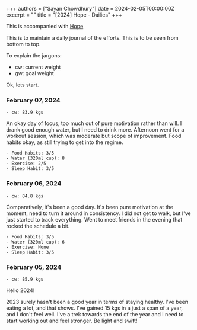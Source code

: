 +++
authors = ["Sayan Chowdhury"]
date = 2024-02-05T00:00:00Z
excerpt = ""
title = "[2024] Hope - Dailies"
+++

This is accompanied with [Hope](/fitness/2024)

This is to maintain a daily journal of the efforts. This is to be seen from bottom
to top.

To explain the jargons:

- cw: current weight
- gw: goal weight

Ok, lets start.

### February 07, 2024

```
- cw: 83.9 kgs
```

An okay day of focus, too much out of pure motivation rather than will. I drank
good enough water, but I need to drink more. Afternoon went for a workout session,
which was moderate but scope of improvement. Food habits okay, as still trying to
get into the regime.

```
- Food Habits: 3/5
- Water (320ml cup): 8
- Exercise: 2/5
- Sleep Habit: 3/5
```

### February 06, 2024

```
- cw: 84.8 kgs
```

Comparatively, it's been a good day. It's been pure motivation at the moment, need
to turn it around in consistency. I did not get to walk, but I've just started to
track everything. Went to meet friends in the evening that rocked the schedule a bit.

```
- Food Habits: 3/5
- Water (320ml cup): 6
- Exercise: None
- Sleep Habit: 3/5
```

### February 05, 2024

```
- cw: 85.9 kgs
```

Hello 2024!

2023 surely hasn't been a good year in terms of staying healthy. I've been eating
a lot, and that shows. I've gained 15 kgs in a just a span of a year, and I don't
feel well. I've a trek towards the end of the year and I need to start working out
and feel stronger. Be light and swift!


